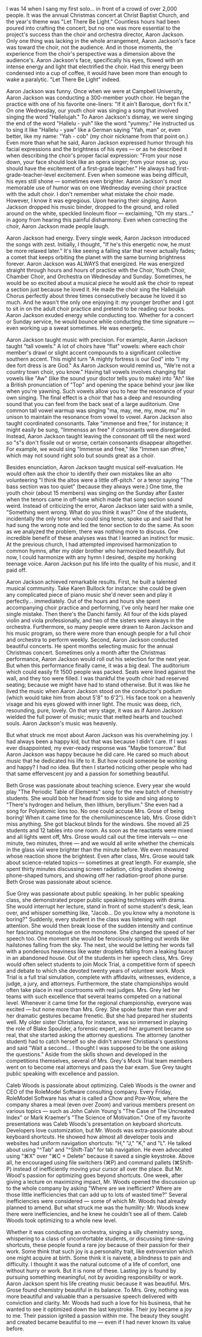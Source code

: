 I was 14 when I sang my first solo... in front of a crowd of over 2,000 people. It was the annual Christmas concert at Christ Baptist Church, and the year's theme was "Let There Be Light." Countless hours had been poured into crafting the concert, but no one was more essential to the project's success than the choir and orchestra director, Aaron Jackson. Only one thing was lacking in the whole arrangement, Aaron Jackson's face was toward the choir, not the audience. And in those moments, the experience from the choir's perspective was a dimension above the audience's. Aaron Jackson's face, specifically his eyes, flowed with an intense energy and light that electrified the choir. Had this energy been condensed into a cup of coffee, it would have been more than enough to wake a paralytic. "Let There Be Light" indeed.

Aaron Jackson was funny. Once when we were at Campbell University, Aaron Jackson was conducting a 300-member youth choir. He began the practice with one of his favorite one-liners: "If it ain't Baroque, don't fix it."  On one Wednesday, our youth choir was singing a song that involved singing the word "Hallelujah." To Aaron Jackson's dismay, we were singing the end of the word "Hallelu - yuh" like the word "yummy." He instructed us to sing it like "Hallelu - yaw" like a German saying "Yah, man" or, even better, like my name: "Yah - cob" (my choir nickname from that point on.) Even more than what he said, Aaron Jackson expressed humor through his facial expressions and the brightness of his eyes — or as he described it when describing the choir's proper facial expression: "From your nose down, your face should look like an opera singer; from your nose up, you should have the excitement of a first-grade teacher." He always had first-grade-teacher-level excitement. Even when someone was being difficult, his eyes still shone — sometimes even brighter. Aaron Jackson's most memorable use of humor was on one Wednesday evening choir practice with the adult choir. I don't remember what mistake the choir made. However, I know it was egregious. Upon hearing their singing, Aaron Jackson dropped his music binder, dropped to the ground, and rolled around on the white, speckled linoleum floor — exclaiming, "Oh my stars..." in agony from hearing this painful disharmony. Even when correcting the choir, Aaron Jackson made people laugh.

Aaron Jackson had energy. Every single week, Aaron Jackson introduced the songs with zest. Initially, I thought, "If he's this energetic now, he must be more relaxed later." It's like seeing a falling star that never actually fades; a comet that keeps orbiting the planet with the same burning brightness forever. Aaron Jackson was ALWAYS that energized. He was energized straight through hours and hours of practice with the Choir, Youth Choir, Chamber Choir, and Orchestra on Wednesday and Sunday. Sometimes, he would be so excited about a musical piece he would ask the choir to repeat a section just because he loved it. He made the choir sing the Hallelujah Chorus perfectly about three times consecutively because he loved it so much. And he wasn't the only one enjoying it: my younger brother and I got to sit in on the adult choir practice and pretend to be reading our books. Aaron Jackson exuded energy while conducting too. Whether for a concert or Sunday service, he would bounce while conducting the time signature — even working up a sweat sometimes. He was energetic.

Aaron Jackson taught music with precision. For example, Aaron Jackson taught "tall vowels." A lot of choirs have "flat" vowels: where each choir member's drawl or slight accent compounds to a significant collective southern accent. This might turn "A mighty fortress is our God" into "I my dee fort dress is are God." As Aaron Jackson would remind us, "We're not a country town choir, you know." Having tall vowels involves changing flat vowels like "Aw" (like the sound your doctor tells you to make) into "Ah" like a British pronunciation of "Top" and opening the space behind your jaw like when you're yawning. Such vowels allow you to hear the resonance of your own singing. The final effect is a choir that has a deep and resounding sound that you can feel from the back seat of a large auditorium. One common tall vowel warmup was singing "ma, may, me, my, mow, mu" in unison to maintain the resonance from vowel to vowel. Aaron Jackson also taught coordinated consonants. Take "immense and free," for instance; it might easily be sung, "Immensss an free" if consonants were disregarded. Instead, Aaron Jackson taught leaving the consonant off till the next word so "s"s don't fissile out or worse, certain consonants disappear altogether. For example, we would sing "Immense and free," like "Immen san dfree," which may not sound right solo but sounds great as a choir. 

Besides enunciation, Aaron Jackson taught musical self-evaluation. He would often ask the choir to identify their own mistakes like an alto volunteering "I think the altos were a little off-pitch." or a tenor saying "The bass section was too quiet" (because they always were.) One time, the youth choir (about 15 members) was singing on the Sunday after Easter when the tenors came in off-tune which made that song section sound weird. Instead of criticizing the error, Aaron Jackson later said with a smile, "Something went wrong. What do you think it was?" One of the students, incidentally the only tenor who could sing tenor, spoke up and said that he had sung the wrong note and led the tenor section to do the same. As soon as we analyzed the problem, there was nothing more to discuss. One incredible benefit of these analyses was that I learned an instinct for music. At the previous church, I had attempted improvised harmonization to common hymns, after my older brother who harmonized beautifully. But now, I could harmonize with any hymn I desired, despite my honking teenage voice. Aaron Jackson put his life into the quality of his music, and it paid off.

Aaron Jackson achieved remarkable results. First, he built a talented musical community. Take Karen Bullock for instance: she could be given any complicated piece of piano music she'd never seen and play it perfectly... immediately. Out of the hours and hours she spent accompanying choir practice and performing, I've only heard her make one single mistake. Then there's the Danchi family. All four of the kids played violin and viola professionally, and two of the sisters were always in the orchestra. Furthermore, so many people were drawn to Aaron Jackson and his music program, so there were more than enough people for a full choir and orchestra to perform weekly. Second, Aaron Jackson conducted beautiful concerts. He spent months selecting music for the annual Christmas concert. Sometimes only a month after the Christmas performance, Aaron Jackson would roll out his selection for the next year. But when this performance finally came, it was a big deal. The auditorium which could easily fit 1500 people was packed. Seats were lined against the wall, and they too were filled. I was thankful the youth choir had reserved seating; because we might have had to stand otherwise. But it was like he lived the music when Aaron Jackson stood on the conductor's podium (which would take him from about 5'8" to 6'2"). His face took on a heavenly visage and his eyes glowed with inner light. The music was deep, rich, resounding, pure, lovely. On that very stage, it was as if Aaron Jackson wielded the full power of music; music that melted hearts and touched souls.  Aaron Jackson's music was heavenly.

But what struck me most about Aaron Jackson was his overwhelming joy. I had always been a happy kid, but that was because I didn't care. If I was ever disappointed, my ever-ready response was "Maybe tomorrow." But Aaron Jackson was happy because he did care. He cared so much about music that he dedicated his life to it. But how could someone be working and happy? I had no idea. But then I started noticing other people who had that same effervescent joy and a passion for something beautiful.

Beth Grose was passionate about teaching science. Every year she would play "The Periodic Table of Elements" song for the new batch of chemistry students. She would bob her head from side to side and sing along to "There's hydrogen and helium, then lithium, beryllium." She even had a song for Polyatomic Ions too. No one could accuse Mrs. Grose of being boring! When it came time for the chemiluminescence lab, Mrs. Grose didn't miss anything. She got blackout blinds for the windows. She moved all 25 students and 12 tables into one room. As soon as the reactants were mixed and all lights went off, Mrs. Grose would call out the time intervals — one minute, two minutes, three — and we would all write whether the chemicals in the glass vial were brighter than the minute before. We even measured whose reaction shone the brightest. 
Even after class, Mrs. Grose would talk about science-related topics — sometimes at great length. For example, she spent thirty minutes discussing screen radiation, citing studies showing phone-shaped tumors, and showing off her radiation-proof phone purse. Beth Grose was passionate about science.

Sue Grey was passionate about public speaking. In her public speaking class, she demonstrated proper public speaking techniques with drama. She would interrupt her lecture, stand in front of some student's desk, lean over, and whisper something like, "Jacob... Do you know why a monotone is boring?" Suddenly, every student in the class was listening with rapt attention. She would then break loose of the sudden intensity and continue her fascinating monologue on the monotone. She changed the speed of her speech too. One moment she would be ferociously spitting out words like hailstones falling from the sky. The next, she would be letting her words fall with a ponderous heaviness like water droplets falling from a leaking faucet in an abandoned house. Out of the students in her speech class, Mrs. Grey would often select students to join Mock Trial, a competitive form of speech and debate to which she devoted twenty years of volunteer work. Mock Trial is a full trial simulation, complete with affidavits, witnesses, evidence, a judge, a jury, and attorneys. Furthermore, the state championships would often take place in real courtrooms with real judges. Mrs. Grey led her teams with such excellence that several teams competed on a national level. Whenever it came time for the regional championship, everyone was excited — but none more than Mrs. Grey. She spoke faster than ever and her dramatic gestures became frenetic. But she had prepared her students well. My older sister Christiana, for instance, was so immersed in playing the role of Blake Spoulder, a forensic expert, and her argument became so real, that she started asking the attorney questions. The attorney (another student) had to catch herself so she didn't answer Christiana's questions and said "Wait a second... I thought I was supposed to be the one asking the questions." Aside from the skills shown and developed in the competitions themselves, several of Mrs. Grey's Mock Trial team members went on to become real attorneys and pass the bar exam. Sue Grey taught public speaking with excellence and passion.

Caleb Woods is passionate about optimizing. Caleb Woods is the owner and CEO of the RoleModel Software consulting company. Every Friday, RoleModel Software has what is called a Chow and Pow-Wow, where the company shares a meal (even over Zoom) and various members present on various topics — such as John Calvin Young's "The Case of The Uncreated Index" or Mark Kraemer's "The Science of Motivation." One of my favorite presentations was Caleb Woods's presentation on keyboard shortcuts. Developers love customization, but Mr. Woods was extra-passionate about keyboard shortcuts. He showed how almost all developer tools and websites had uniform navigation shortcuts: "H," "J," "K," and "L". He talked about using "^Tab" and "^Shift-Tab" for tab navigation. He even advocated using "⌘X" over "⌘C + Delete" because it saved a single keystroke. Above all, he encouraged using file switchers (⌘P) and command pallets (⌘Shift-P) instead of inefficiently moving your cursor all over the place. But Mr. Wood's passion for optimizing goes beyond shortcuts. One week, after giving a lecture on maximizing impact, Mr. Woods opened the discussion up to the whole company by asking "Where are we inefficient? Where are those little inefficiencies that can add up to lots of wasted time?" Several inefficiencies were considered — some of which Mr. Woods had already planned to amend. But what struck me was the humility: Mr. Woods knew there were inefficiencies, and he knew he couldn't see all of them. Caleb Woods took optimizing to a whole new level.

Whether it was conducting an orchestra, singing a silly chemistry song, whispering to a class of uncomfortable students, or discussing time-saving shortcuts, these people found a rare joy because of their passion for their work. Some think that such joy is a personality trait, like extroversion which one might acquire at birth. Some think it is naiveté, a blindness to pain and difficulty.  I thought it was the natural outcome of a life of comfort, one without hurry or work. But it is none of these. Lasting joy is found by pursuing something meaningful, not by avoiding responsibility or work. Aaron Jackson spent his life creating music because it was beautiful. Mrs. Grose found chemistry beautiful in its balance. To Mrs. Grey, nothing was more beautiful and valuable than a persuasive speech delivered with conviction and clarity. Mr. Woods had such a love for his business, that he wanted to see it optimized down the last keystroke. Their joy became a joy to me. Their passion ignited a passion within me. The beauty they sought and created became beautiful to me — even if I had never known its value before. 